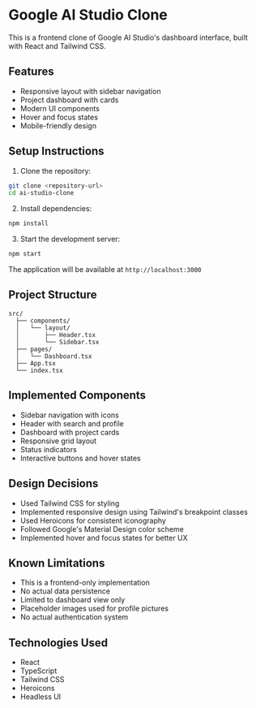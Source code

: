 # Google AI Studio Clone

This is a frontend clone of Google AI Studio's dashboard interface, built with React and Tailwind CSS.

## Features

- Responsive layout with sidebar navigation
- Project dashboard with cards
- Modern UI components
- Hover and focus states
- Mobile-friendly design

## Setup Instructions

1. Clone the repository:
```bash
git clone <repository-url>
cd ai-studio-clone
```

2. Install dependencies:
```bash
npm install
```

3. Start the development server:
```bash
npm start
```

The application will be available at `http://localhost:3000`

## Project Structure

```
src/
  ├── components/
  │   └── layout/
  │       ├── Header.tsx
  │       └── Sidebar.tsx
  ├── pages/
  │   └── Dashboard.tsx
  ├── App.tsx
  └── index.tsx
```

## Implemented Components

- Sidebar navigation with icons
- Header with search and profile
- Dashboard with project cards
- Responsive grid layout
- Status indicators
- Interactive buttons and hover states

## Design Decisions

- Used Tailwind CSS for styling
- Implemented responsive design using Tailwind's breakpoint classes
- Used Heroicons for consistent iconography
- Followed Google's Material Design color scheme
- Implemented hover and focus states for better UX

## Known Limitations

- This is a frontend-only implementation
- No actual data persistence
- Limited to dashboard view only
- Placeholder images used for profile pictures
- No actual authentication system

## Technologies Used

- React
- TypeScript
- Tailwind CSS
- Heroicons
- Headless UI
